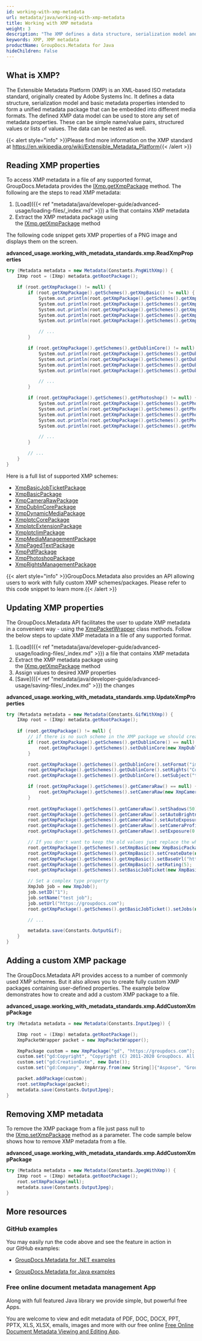 ```yaml
---
id: working-with-xmp-metadata
url: metadata/java/working-with-xmp-metadata
title: Working with XMP metadata
weight: 3
description: "The XMP defines a data structure, serialization model and basic metadata properties intended to form a unified metadata package. To access XMP metadata in a file of any supported format, GroupDocs.Metadata provides the IXmp.getXmpPackage method."
keywords: XMP, XMP metadata
productName: GroupDocs.Metadata for Java
hideChildren: False
---
```

## What is XMP?

The Extensible Metadata Platform (XMP) is an XML-based ISO metadata standard, originally created by Adobe Systems Inc. It defines a data structure, serialization model and basic metadata properties intended to form a unified metadata package that can be embedded into different media formats. The defined XMP data model can be used to store any set of metadata properties. These can be simple name/value pairs, structured values or lists of values. The data can be nested as well.

{{< alert style="info" >}}Please find more information on the XMP standard at https://en.wikipedia.org/wiki/Extensible_Metadata_Platform{{< /alert >}}

## Reading XMP properties

To access XMP metadata in a file of any supported format, GroupDocs.Metadata provides the [IXmp.getXmpPackage](https://apireference.groupdocs.com/metadata/java/com.groupdocs.metadata.core/IXmp#getXmpPackage()) method. The following are the steps to read XMP metadata:

1.  [Load]({{< ref "metadata/java/developer-guide/advanced-usage/loading-files/_index.md" >}}) a file that contains XMP metadata
2.  Extract the XMP metadata package using the [IXmp.getXmpPackage](https://apireference.groupdocs.com/metadata/java/com.groupdocs.metadata.core/IXmp#getXmpPackage()) method

The following code snippet gets XMP properties of a PNG image and displays them on the screen. 

**advanced\_usage.working\_with\_metadata\_standards.xmp.ReadXmpProperties**

```csharp
try (Metadata metadata = new Metadata(Constants.PngWithXmp)) {
	IXmp root = (IXmp) metadata.getRootPackage();

	if (root.getXmpPackage() != null) {
		if (root.getXmpPackage().getSchemes().getXmpBasic() != null) {
			System.out.println(root.getXmpPackage().getSchemes().getXmpBasic().getCreatorTool());
			System.out.println(root.getXmpPackage().getSchemes().getXmpBasic().getCreateDate());
			System.out.println(root.getXmpPackage().getSchemes().getXmpBasic().getModifyDate());
			System.out.println(root.getXmpPackage().getSchemes().getXmpBasic().getLabel());
			System.out.println(root.getXmpPackage().getSchemes().getXmpBasic().getNickname());

			// ...
		}

		if (root.getXmpPackage().getSchemes().getDublinCore() != null) {
			System.out.println(root.getXmpPackage().getSchemes().getDublinCore().getFormat());
			System.out.println(root.getXmpPackage().getSchemes().getDublinCore().getCoverage());
			System.out.println(root.getXmpPackage().getSchemes().getDublinCore().getIdentifier());
			System.out.println(root.getXmpPackage().getSchemes().getDublinCore().getSource());

			// ...
		}

		if (root.getXmpPackage().getSchemes().getPhotoshop() != null) {
			System.out.println(root.getXmpPackage().getSchemes().getPhotoshop().getColorMode());
			System.out.println(root.getXmpPackage().getSchemes().getPhotoshop().getIccProfile());
			System.out.println(root.getXmpPackage().getSchemes().getPhotoshop().getCountry());
			System.out.println(root.getXmpPackage().getSchemes().getPhotoshop().getCity());
			System.out.println(root.getXmpPackage().getSchemes().getPhotoshop().getDateCreated());

			// ...
		}

		// ...
	}
}
```

Here is a full list of supported XMP schemes:

*   [XmpBasicJobTicketPackage](https://apireference.groupdocs.com/metadata/java/com.groupdocs.metadata.core/XmpBasicJobTicketPackage)
*   [XmpBasicPackage](https://apireference.groupdocs.com/metadata/java/com.groupdocs.metadata.core/XmpBasicPackage)
*   [XmpCameraRawPackage](https://apireference.groupdocs.com/metadata/java/com.groupdocs.metadata.core/XmpCameraRawPackage)
*   [XmpDublinCorePackage](https://apireference.groupdocs.com/metadata/java/com.groupdocs.metadata.core/XmpDublinCorePackage)
*   [XmpDynamicMediaPackage](https://apireference.groupdocs.com/metadata/java/com.groupdocs.metadata.core/XmpDynamicMediaPackage)
*   [XmpIptcCorePackage](https://apireference.groupdocs.com/metadata/java/com.groupdocs.metadata.core/XmpIptcCorePackage)
*   [XmpIptcExtensionPackage](https://apireference.groupdocs.com/metadata/java/com.groupdocs.metadata.core/XmpIptcExtensionPackage)
*   [XmpIptcIimPackage](https://apireference.groupdocs.com/metadata/java/com.groupdocs.metadata.core/XmpIptcIimPackage)
*   [XmpMediaManagementPackage](https://apireference.groupdocs.com/metadata/java/com.groupdocs.metadata.core/XmpMediaManagementPackage)
*   [XmpPagedTextPackage](https://apireference.groupdocs.com/metadata/java/com.groupdocs.metadata.core/XmpPagedTextPackage)
*   [XmpPdfPackage](https://apireference.groupdocs.com/metadata/java/com.groupdocs.metadata.core/XmpPdfPackage)
*   [XmpPhotoshopPackage](https://apireference.groupdocs.com/metadata/java/com.groupdocs.metadata.core/XmpPhotoshopPackage)
*   [XmpRightsManagementPackage](https://apireference.groupdocs.com/metadata/java/com.groupdocs.metadata.core/XmpRightsManagementPackage)

{{< alert style="info" >}}GroupDocs.Metadata also provides an API allowing users to work with fully custom XMP schemes/packages. Please refer to this code snippet to learn more.{{< /alert >}}

## Updating XMP properties

The GroupDocs.Metadata API facilitates the user to update XMP metadata in a convenient way - using the [XmpPacketWrapper](https://apireference.groupdocs.com/metadata/java/com.groupdocs.metadata.core/XmpPacketWrapper) class methods. Follow the below steps to update XMP metadata in a file of any supported format.

1.  [Load]({{< ref "metadata/java/developer-guide/advanced-usage/loading-files/_index.md" >}}) a file that contains XMP metadata
2.  Extract the XMP metadata package using the [IXmp.getXmpPackage](https://apireference.groupdocs.com/metadata/java/com.groupdocs.metadata.core/IXmp#getXmpPackage()) method
3.  Assign values to desired XMP properties
4.  [Save]({{< ref "metadata/java/developer-guide/advanced-usage/saving-files/_index.md" >}}) the changes

**advanced\_usage.working\_with\_metadata\_standards.xmp.UpdateXmpProperties**

```csharp
try (Metadata metadata = new Metadata(Constants.GifWithXmp)) {
	IXmp root = (IXmp) metadata.getRootPackage();
	
	if (root.getXmpPackage() != null) {
		// if there is no such scheme in the XMP package we should create it
		if (root.getXmpPackage().getSchemes().getDublinCore() == null) {
			root.getXmpPackage().getSchemes().setDublinCore(new XmpDublinCorePackage());
		}

		root.getXmpPackage().getSchemes().getDublinCore().setFormat("image/gif");
		root.getXmpPackage().getSchemes().getDublinCore().setRights("Copyright (C) 2011-2020 GroupDocs. All Rights Reserved");
		root.getXmpPackage().getSchemes().getDublinCore().setSubject("test");

		if (root.getXmpPackage().getSchemes().getCameraRaw() == null) {
			root.getXmpPackage().getSchemes().setCameraRaw(new XmpCameraRawPackage());
		}
		
		root.getXmpPackage().getSchemes().getCameraRaw().setShadows(50);
		root.getXmpPackage().getSchemes().getCameraRaw().setAutoBrightness(true);
		root.getXmpPackage().getSchemes().getCameraRaw().setAutoExposure(true);
		root.getXmpPackage().getSchemes().getCameraRaw().setCameraProfile("test");
		root.getXmpPackage().getSchemes().getCameraRaw().setExposure(0.0001);

		// If you don't want to keep the old values just replace the whole scheme
		root.getXmpPackage().getSchemes().setXmpBasic(new XmpBasicPackage());
		root.getXmpPackage().getSchemes().getXmpBasic().setCreateDate(new Date());
		root.getXmpPackage().getSchemes().getXmpBasic().setBaseUrl("https://groupdocs.com");
		root.getXmpPackage().getSchemes().getXmpBasic().setRating(5);
		root.getXmpPackage().getSchemes().setBasicJobTicket(new XmpBasicJobTicketPackage());

		// Set a complex type property
		XmpJob job = new XmpJob();
		job.setID("1");
		job.setName("test job");
		job.setUrl("https://groupdocs.com");
		root.getXmpPackage().getSchemes().getBasicJobTicket().setJobs(new XmpJob[]{job});

		// ...

		metadata.save(Constants.OutputGif);
	}
}
```

## Adding a custom XMP package

The GroupDocs.Metadata API provides access to a number of commonly used XMP schemes. But it also allows you to create fully custom XMP packages containing user-defined properties. The example below demonstrates how to create and add a custom XMP package to a file.

**advanced\_usage.working\_with\_metadata\_standards.xmp.AddCustomXmpPackage**

```csharp
try (Metadata metadata = new Metadata(Constants.InputJpeg)) {

	IXmp root = (IXmp) metadata.getRootPackage();
	XmpPacketWrapper packet = new XmpPacketWrapper();

	XmpPackage custom = new XmpPackage("gd", "https://groupdocs.com");
	custom.set("gd:Copyright", "Copyright (C) 2011-2020 GroupDocs. All Rights Reserved.");
	custom.set("gd:CreationDate", new Date());
	custom.set("gd:Company", XmpArray.from(new String[]{"Aspose", "GroupDocs"}, XmpArrayType.Ordered));

	packet.addPackage(custom);
	root.setXmpPackage(packet);
	metadata.save(Constants.OutputJpeg);
}
```

## Removing XMP metadata

To remove the XMP package from a file just pass null to the [IXmp.setXmpPackage](https://apireference.groupdocs.com/metadata/java/com.groupdocs.metadata.core/IXmp#setXmpPackage(com.groupdocs.metadata.core.XmpPacketWrapper)) method as a parameter. The code sample below shows how to remove XMP metadata from a file.

**advanced\_usage.working\_with\_metadata\_standards.xmp.AddCustomXmpPackage**

```csharp
try (Metadata metadata = new Metadata(Constants.JpegWithXmp)) {
	IXmp root = (IXmp) metadata.getRootPackage();
	root.setXmpPackage(null);
	metadata.save(Constants.OutputJpeg);
}
```

## More resources

### GitHub examples

You may easily run the code above and see the feature in action in our GitHub examples:

*   [GroupDocs.Metadata for .NET examples](https://github.com/groupdocs-metadata/GroupDocs.Metadata-for-.NET)
    
*   [GroupDocs.Metadata for Java examples](https://github.com/groupdocs-metadata/GroupDocs.Metadata-for-Java)
    

### Free online document metadata management App

Along with full featured Java library we provide simple, but powerful free Apps.

You are welcome to view and edit metadata of PDF, DOC, DOCX, PPT, PPTX, XLS, XLSX, emails, images and more with our free online [Free Online Document Metadata Viewing and Editing App](https://products.groupdocs.app/metadata).
